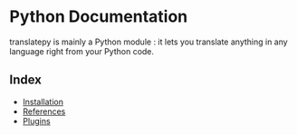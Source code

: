 # Python Documentation

translatepy is mainly a Python module : it lets you translate anything in any language right from your Python code.

## Index

- [Installation](./Installation.md)
- [References](./References.md)
- [Plugins](./Plugins.md)
